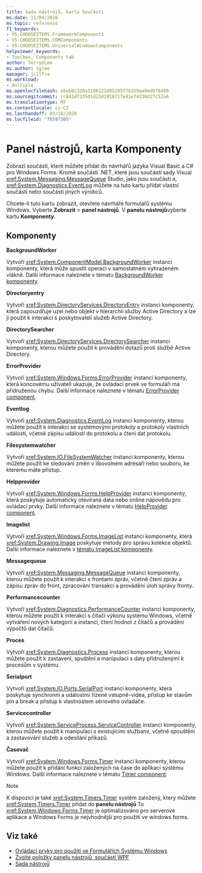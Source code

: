 ```yaml
---
title: Sada nástrojů, karta Součásti
ms.date: 11/04/2016
ms.topic: reference
f1_keywords:
- VS.CHOOSEITEMS.FrameworkComponents
- VS.CHOOSEITEMS.COMComponents
- VS.CHOOSEITEMS.UniversalWindowsComponents
helpviewer_keywords:
- Toolbox, Components tab
author: TerryGLee
ms.author: tglee
manager: jillfra
ms.workload:
- multiple
ms.openlocfilehash: e5eb8c320a3190121d95395f7b359aa9ed978408
ms.sourcegitcommit: cc841df335d1d22d281871fe41e74238d2fc52a6
ms.translationtype: MT
ms.contentlocale: cs-CZ
ms.lasthandoff: 03/18/2020
ms.locfileid: "75597305"
---
```

# <a name="toolbox-components-tab"></a>Panel nástrojů, karta Komponenty

Zobrazí součásti, které můžete přidat do návrhářů jazyka Visual Basic a C# pro Windows Forms. Kromě součástí .NET, které jsou součástí sady Visual <xref:System.Messaging.MessageQueue> Studio, jako jsou součásti a, <xref:System.Diagnostics.EventLog> můžete na tuto kartu přidat vlastní součásti nebo součásti jiných výrobců.

Chcete-li tuto kartu zobrazit, otevřete návrháře formulářů systému Windows. Vyberte **Zobrazit** > **panel nástrojů**. V **panelu nástrojů**vyberte kartu **Komponenty.**

## <a name="components"></a>Komponenty

**BackgroundWorker**

Vytvoří <xref:System.ComponentModel.BackgroundWorker> instanci komponenty, která může spustit operaci v samostatném vyhrazeném vlákně. Další informace naleznete v tématu [BackgroundWorker komponenty](/dotnet/framework/winforms/controls/backgroundworker-component).

**Directoryentry**

Vytvoří <xref:System.DirectoryServices.DirectoryEntry> instanci komponenty, která zapouzdřuje uzel nebo objekt v hierarchii služby Active Directory a lze ji použít k interakci s poskytovateli služeb Active Directory.

**DirectorySearcher**

Vytvoří <xref:System.DirectoryServices.DirectorySearcher> instanci komponenty, kterou můžete použít k provádění dotazů proti službě Active Directory.

**ErrorProvider**

Vytvoří <xref:System.Windows.Forms.ErrorProvider> instanci komponenty, která koncovému uživateli ukazuje, že ovládací prvek ve formuláři má přidruženou chybu. Další informace naleznete v tématu [ErrorProvider component](/dotnet/framework/winforms/controls/errorprovider-component-windows-forms).

**Eventlog**

Vytvoří <xref:System.Diagnostics.EventLog> instanci komponenty, kterou můžete použít k interakci se systémovými protokoly a protokoly vlastních událostí, včetně zápisu událostí do protokolu a čtení dat protokolu.

**Filesystemwatcher**

Vytvoří <xref:System.IO.FileSystemWatcher> instanci komponenty, kterou můžete použít ke sledování změn v libovolném adresáři nebo souboru, ke kterému máte přístup.

**Helpprovider**

Vytvoří <xref:System.Windows.Forms.HelpProvider> instanci komponenty, která poskytuje automaticky otevíraná data nebo online nápovědu pro ovládací prvky. Další informace naleznete v tématu [HelpProvider component](/dotnet/framework/winforms/controls/helpprovider-component-windows-forms).

**Imagelist**

Vytvoří <xref:System.Windows.Forms.ImageList> instanci komponenty, která <xref:System.Drawing.Image> poskytuje metody pro správu kolekce objektů. Další informace naleznete v [tématu ImageList komponenty](/dotnet/framework/winforms/controls/imagelist-component-windows-forms).

**Messagequeue**

Vytvoří <xref:System.Messaging.MessageQueue> instanci komponenty, kterou můžete použít k interakci s frontami zpráv, včetně čtení zpráv a zápisu zpráv do front, zpracování transakcí a provádění úloh správy fronty.

**Performancecounter**

Vytvoří <xref:System.Diagnostics.PerformanceCounter> instanci komponenty, kterou můžete použít k interakci s čítači výkonu systému Windows, včetně vytváření nových kategorií a instancí, čtení hodnot z čítačů a provádění výpočtů dat čítačů.

**Proces**

Vytvoří <xref:System.Diagnostics.Process> instanci komponenty, kterou můžete použít k zastavení, spuštění a manipulaci s daty přidruženými k procesům v systému.

**Serialport**

Vytvoří <xref:System.IO.Ports.SerialPort> instanci komponenty, která poskytuje synchronní a událostmi řízené vstupně-videa, přístup ke stavům pin a break a přístup k vlastnostem sériového ovladače.

**Servicecontroller**

Vytvoří <xref:System.ServiceProcess.ServiceController> instanci komponenty, kterou můžete použít k manipulaci s existujícími službami, včetně spouštění a zastavování služeb a odesílání příkazů.

**Časovač**

Vytvoří <xref:System.Windows.Forms.Timer> instanci komponenty, kterou můžete použít k přidání funkcí založených na čase do aplikací systému Windows. Další informace naleznete v tématu [Timer component](/dotnet/framework/winforms/controls/timer-component-windows-forms).

> [!NOTE]
> K dispozici je také <xref:System.Timers.Timer> systém založený, který můžete <xref:System.Timers.Timer> přidat do **panelu nástrojů** To <xref:System.Windows.Forms.Timer> je optimalizováno pro serverové aplikace a Windows Forms je nejvhodnější pro použití ve windows forms.

## <a name="see-also"></a>Viz také

- [Ovládací prvky pro použití ve Formulářích Systému Windows](/dotnet/framework/winforms/controls/controls-to-use-on-windows-forms)
- [Zvolte položky panelu nástrojů, součásti WPF](choose-toolbox-items-wpf-components.md)
- [Sada nástrojů](../../ide/reference/toolbox.md)
